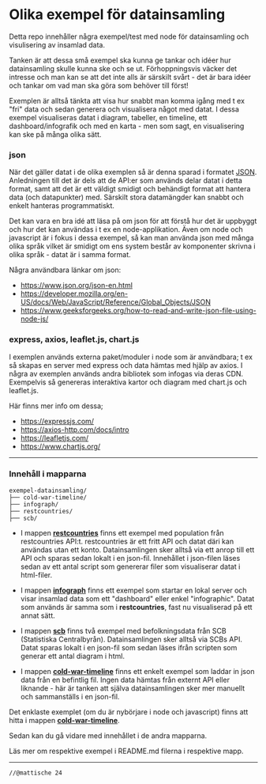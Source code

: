 # Olika exempel för datainsamling

Detta repo innehåller några exempel/test med node för datainsamling och visulisering av insamlad data.

Tanken är att dessa små exempel ska kunna ge tankar och idéer hur datainsamling skulle kunna ske och se ut. 
Förhoppningsvis väcker det intresse och man kan se att det inte alls är särskilt svårt - det är bara idéer och tankar om vad man ska göra som behöver till först!

Exemplen är alltså tänkta att visa hur snabbt man komma igång med t ex "fri" data och sedan generera och visualisera något med datat.
I dessa exempel visualiseras datat i diagram, tabeller, en timeline, ett dashboard/infografik och med en karta - men som sagt, en visualisering kan ske på många olika sätt.


### json
När det gäller datat i de olika exemplen så är denna sparad i formatet [JSON](https://www.json.org/json-en.html). Anledningen till det är dels att de API:er som används delar datat i detta format, samt att det är ett väldigt smidigt och behändigt format att hantera data (och datapunkter) med. Särskilt stora datamängder kan snabbt och enkelt hanteras programmatiskt.

Det kan vara en bra idé att läsa på om json för att förstå hur det är uppbyggt och hur det kan användas i t ex en node-applikation.
Även om node och javascript är i fokus i dessa exempel, så kan man använda json med många olika språk vilket är smidigt om ens system består av komponenter skrivna i olika språk - datat är i samma format.

Några användbara länkar om json:

- https://www.json.org/json-en.html
- https://developer.mozilla.org/en-US/docs/Web/JavaScript/Reference/Global_Objects/JSON
- https://www.geeksforgeeks.org/how-to-read-and-write-json-file-using-node-js/
  

### express, axios, leaflet.js, chart.js
I exemplen används externa paket/moduler i node som är användbara; t ex så skapas en server med express och data hämtas med hjälp av axios.
I några av exemplen används andra bibliotek som infogas via deras CDN. Exempelvis så genereras interaktiva kartor och diagram med chart.js och leaflet.js.

Här finns mer info om dessa;

- https://expressjs.com/
- https://axios-http.com/docs/intro
- https://leafletjs.com/
- https://www.chartjs.org/





---

### Innehåll i mapparna

```
exempel-datainsamling/
├── cold-war-timeline/
├── infograph/
├── restcountries/
├── scb/ 
```

- I mappen **[restcountries](https://github.com/mattische/exempel-datainsamling/tree/main/restcountries)** finns ett exempel med population från restcountries API:t. restcountries är ett fritt API och datat däri kan användas utan ett konto. Datainsamlingen sker alltså via ett anrop till ett API och sparas sedan lokalt i en json-fil. Innehållet i json-filen läses sedan av ett antal script som genererar filer som visualiserar datat i html-filer.

- I mappen **[infograph](https://github.com/mattische/exempel-datainsamling/tree/main/infograph)** finns ett exempel som startar en lokal server och visar insamlad data som ett "dashboard" eller enkel "infographic". Datat som används är samma som i **restcountries**, fast nu visualiserad på ett annat sätt.

- I mappen **[scb](https://github.com/mattische/exempel-datainsamling/tree/main/scb)** finns två exempel med befolkningsdata från SCB (Statistiska Centralbyrån). Datainsamlingen sker alltså via SCBs API. Datat sparas lokalt i en json-fil som sedan läses ifrån scripten som generar ett antal diagram i html.

- I mappen **[cold-war-timeline](https://github.com/mattische/exempel-datainsamling/tree/main/cold-war-timeline)** finns ett enkelt exempel som laddar in json data från en befintlig fil.
Ingen data hämtas från externt API eller liknande - här är tanken att själva datainsamlingen sker mer manuellt och sammanställs i en json-fil.


Det enklaste exemplet (om du är nybörjare i node och javascript) finns att hitta i mappen **[cold-war-timeline](https://github.com/mattische/exempel-datainsamling/tree/main/cold-war-timeline)**. 

Sedan kan du gå vidare med innehållet i de andra mapparna.


Läs mer om respektive exempel i README.md filerna i respektive mapp.

---





```
//@mattische 24
````
